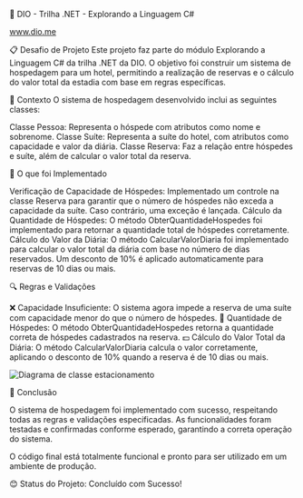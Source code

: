 🚀 DIO - Trilha .NET - Explorando a Linguagem C#

www.dio.me

📋 Desafio de Projeto
Este projeto faz parte do módulo Explorando a Linguagem C# da trilha .NET da DIO. O objetivo foi construir um sistema de hospedagem para um hotel, permitindo a realização de reservas e o cálculo do valor total da estadia com base em regras específicas.

🌟 Contexto
O sistema de hospedagem desenvolvido inclui as seguintes classes:

Classe Pessoa: Representa o hóspede com atributos como nome e sobrenome.
Classe Suíte: Representa a suíte do hotel, com atributos como capacidade e valor da diária.
Classe Reserva: Faz a relação entre hóspedes e suíte, além de calcular o valor total da reserva.

🏁 O que foi Implementado

Verificação de Capacidade de Hóspedes: Implementado um controle na classe Reserva para garantir que o número de hóspedes não exceda a capacidade da suíte. Caso contrário, uma exceção é lançada.
Cálculo da Quantidade de Hóspedes: O método ObterQuantidadeHospedes foi implementado para retornar a quantidade total de hóspedes corretamente.
Cálculo do Valor da Diária: O método CalcularValorDiaria foi implementado para calcular o valor total da diária com base no número de dias reservados. Um desconto de 10% é aplicado automaticamente para reservas de 10 dias ou mais.

🔍 Regras e Validações

❌ Capacidade Insuficiente: O sistema agora impede a reserva de uma suíte com capacidade menor do que o número de hóspedes.
👥 Quantidade de Hóspedes: O método ObterQuantidadeHospedes retorna a quantidade correta de hóspedes cadastrados na reserva.
💵 Cálculo do Valor Total da Diária: O método CalcularValorDiaria calcula o valor corretamente, aplicando o desconto de 10% quando a reserva é de 10 dias ou mais.

![Diagrama de classe estacionamento](diagrama_classe_hotel.png)

📝 Conclusão

O sistema de hospedagem foi implementado com sucesso, respeitando todas as regras e validações especificadas. As funcionalidades foram testadas e confirmadas conforme esperado, garantindo a correta operação do sistema.

O código final está totalmente funcional e pronto para ser utilizado em um ambiente de produção.

😊 Status do Projeto: Concluído com Sucesso!
